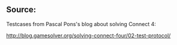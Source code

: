 ## Source:

Testcases from Pascal Pons's blog about solving Connect 4:

http://blog.gamesolver.org/solving-connect-four/02-test-protocol/
